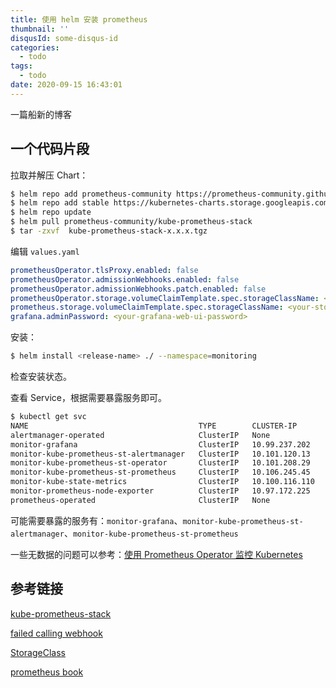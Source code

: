 ```yaml
---
title: 使用 helm 安装 prometheus
thumbnail: ''
disqusId: some-disqus-id
categories:
  - todo
tags:
  - todo
date: 2020-09-15 16:43:01
---
```


一篇船新的博客

<!-- more -->

## 一个代码片段


拉取并解压 Chart：


```bash
$ helm repo add prometheus-community https://prometheus-community.github.io/helm-charts
$ helm repo add stable https://kubernetes-charts.storage.googleapis.com/
$ helm repo update
$ helm pull prometheus-community/kube-prometheus-stack
$ tar -zxvf  kube-prometheus-stack-x.x.x.tgz
```

编辑 `values.yaml`

```yaml
prometheusOperator.tlsProxy.enabled: false 
prometheusOperator.admissionWebhooks.enabled: false 
prometheusOperator.admissionWebhooks.patch.enabled: false 
prometheusOperator.storage.volumeClaimTemplate.spec.storageClassName: <your-storage-class-name> 
prometheus.storage.volumeClaimTemplate.spec.storageClassName: <your-storage-class-name>
grafana.adminPassword: <your-grafana-web-ui-password>
```

安装：

```bash
$ helm install <release-name> ./ --namespace=monitoring
```

检查安装状态。

查看 Service，根据需要暴露服务即可。

```bash
$ kubectl get svc
NAME                                      TYPE        CLUSTER-IP       EXTERNAL-IP   PORT(S)                      AGE
alertmanager-operated                     ClusterIP   None             <none>        9093/TCP,9094/TCP,9094/UDP   82m
monitor-grafana                           ClusterIP   10.99.237.202    <none>        80/TCP                       82m
monitor-kube-prometheus-st-alertmanager   ClusterIP   10.101.120.13    <none>        9093/TCP                     82m
monitor-kube-prometheus-st-operator       ClusterIP   10.101.208.29    <none>        8080/TCP                     82m
monitor-kube-prometheus-st-prometheus     ClusterIP   10.106.245.45    <none>        9090/TCP                     82m
monitor-kube-state-metrics                ClusterIP   10.100.116.110   <none>        8080/TCP                     82m
monitor-prometheus-node-exporter          ClusterIP   10.97.172.225    <none>        9100/TCP                     82m
prometheus-operated                       ClusterIP   None             <none>        9090/TCP                     82m
```

可能需要暴露的服务有：`monitor-grafana`、`monitor-kube-prometheus-st-alertmanager`、`monitor-kube-prometheus-st-prometheus`

一些无数据的问题可以参考：[使用 Prometheus Operator 监控 Kubernetes](https://cloud.tencent.com/developer/article/1561748)

## 参考链接

[kube-prometheus-stack](https://github.com/prometheus-community/helm-charts/tree/main/charts/kube-prometheus-stack)

[failed calling webhook](https://github.com/helm/charts/issues/19928#issuecomment-596961503)

[StorageClass](https://github.com/prometheus-operator/prometheus-operator/blob/master/Documentation/user-guides/storage.md)

[prometheus book](https://yunlzheng.gitbook.io/prometheus-book/introduction)
